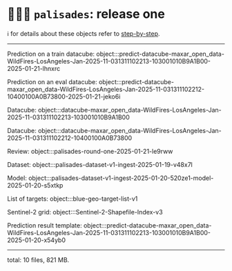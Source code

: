 # 🧑🏽‍🚒 `palisades`: release one

ℹ️ for details about these objects refer to [step-by-step](./step-by-step.md).

---

Prediction on a train datacube: 
object:::predict-datacube-maxar_open_data-WildFires-LosAngeles-Jan-2025-11-031311102213-103001010B9A1B00-2025-01-21-lhnxrc

Prediction on an eval datacube: 
object:::predict-datacube-maxar_open_data-WildFires-LosAngeles-Jan-2025-11-031311102212-10400100A0B73800-2025-01-21-jeko6i

Datacube: 
object:::datacube-maxar_open_data-WildFires-LosAngeles-Jan-2025-11-031311102213-103001010B9A1B00

Datacube: 
object:::datacube-maxar_open_data-WildFires-LosAngeles-Jan-2025-11-031311102212-10400100A0B73800

Review: 
object:::palisades-round-one-2025-01-21-le9rww

Dataset: 
object:::palisades-dataset-v1-ingest-2025-01-19-v48x7l

Model: 
object:::palisades-dataset-v1-ingest-2025-01-20-520ze1-model-2025-01-20-s5xtkp

List of targets: 
object:::blue-geo-target-list-v1

Sentinel-2 grid: 
object:::Sentinel-2-Shapefile-Index-v3

Prediction result template: 
object:::predict-datacube-maxar_open_data-WildFires-LosAngeles-Jan-2025-11-031311102213-103001010B9A1B00-2025-01-20-x54yb0

---

total: 10 files, 821 MB. 